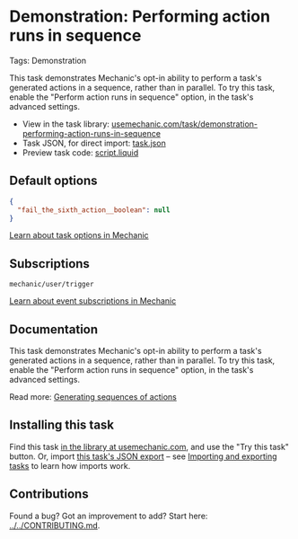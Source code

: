 # Demonstration: Performing action runs in sequence

Tags: Demonstration

This task demonstrates Mechanic's opt-in ability to perform a task's generated actions in a sequence, rather than in parallel. To try this task, enable the "Perform action runs in sequence" option, in the task's advanced settings.

* View in the task library: [usemechanic.com/task/demonstration-performing-action-runs-in-sequence](https://usemechanic.com/task/demonstration-performing-action-runs-in-sequence)
* Task JSON, for direct import: [task.json](../../tasks/demonstration-performing-action-runs-in-sequence.json)
* Preview task code: [script.liquid](./script.liquid)

## Default options

```json
{
  "fail_the_sixth_action__boolean": null
}
```

[Learn about task options in Mechanic](https://docs.usemechanic.com/article/471-task-options)

## Subscriptions

```liquid
mechanic/user/trigger
```

[Learn about event subscriptions in Mechanic](https://docs.usemechanic.com/article/408-subscriptions)

## Documentation

This task demonstrates Mechanic's opt-in ability to perform a task's generated actions in a sequence, rather than in parallel. To try this task, enable the "Perform action runs in sequence" option, in the task's advanced settings.

Read more: [Generating sequences of actions](https://docs.usemechanic.com/article/452-generating-sequences-of-actions)

## Installing this task

Find this task [in the library at usemechanic.com](https://usemechanic.com/task/demonstration-performing-action-runs-in-sequence), and use the "Try this task" button. Or, import [this task's JSON export](../../tasks/demonstration-performing-action-runs-in-sequence.json) – see [Importing and exporting tasks](https://docs.usemechanic.com/article/505-importing-and-exporting-tasks) to learn how imports work.

## Contributions

Found a bug? Got an improvement to add? Start here: [../../CONTRIBUTING.md](../../CONTRIBUTING.md).
